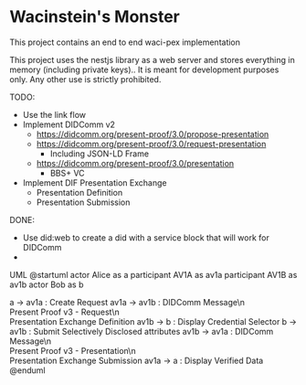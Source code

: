 # Wacinstein's Monster

This project contains an end to end waci-pex implementation

This project uses the nestjs library as a web server and stores everything in memory (including private keys).. It is meant for development purposes only. Any other use is strictly prohibited.


TODO:

- Use the link flow
- Implement DIDComm v2
  - https://didcomm.org/present-proof/3.0/propose-presentation
  - https://didcomm.org/present-proof/3.0/request-presentation
    - Including JSON-LD Frame
  - https://didcomm.org/present-proof/3.0/presentation
    - BBS+ VC
- Implement DIF Presentation Exchange
  - Presentation Definition
  - Presentation Submission

DONE:

- Use did:web to create a did with a service block that will work for DIDComm
-

UML
@startuml
actor Alice as a
participant AV1A as av1a
participant AV1B as av1b
actor Bob as b

a -> av1a : Create Request
av1a -> av1b : DIDComm Message\n\
 Present Proof v3 - Request\n\
 Presentation Exchange Definition
av1b -> b : Display Credential Selector
b -> av1b : Submit Selectively Disclosed attributes
av1b -> av1a : DIDComm Message\n\
 Present Proof v3 - Presentation\n\
 Presentation Exchange Submission
av1a -> a : Display Verified Data
@enduml

